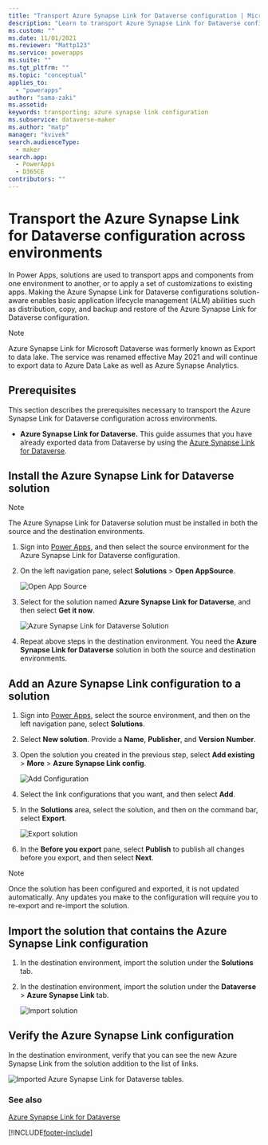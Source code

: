 ```yaml
---
title: "Transport Azure Synapse Link for Dataverse configuration | MicrosoftDocs"
description: "Learn to transport Azure Synapse Link for Dataverse configurations across environments."
ms.custom: ""
ms.date: 11/01/2021
ms.reviewer: "Mattp123"
ms.service: powerapps
ms.suite: ""
ms.tgt_pltfrm: ""
ms.topic: "conceptual"
applies_to: 
  - "powerapps"
author: "sama-zaki"
ms.assetid:
keywords: transporting; azure synapse link configuration
ms.subservice: dataverse-maker
ms.author: "matp"
manager: "kvivek"
search.audienceType: 
  - maker
search.app: 
  - PowerApps
  - D365CE
contributors: ""
---
```


# Transport the Azure Synapse Link for Dataverse configuration across environments



In Power Apps, solutions are used to transport apps and components from one environment to another, or to apply a set of customizations to existing apps. Making the Azure Synapse Link for Dataverse configurations solution-aware enables basic application lifecycle management (ALM) abilities such as distribution, copy, and backup and restore of the Azure Synapse Link for Dataverse configuration.

> [!NOTE]
> Azure Synapse Link for Microsoft Dataverse was formerly known as Export to data lake. The service was renamed effective May 2021 and will continue to export data to Azure Data Lake as well as Azure Synapse Analytics.

## Prerequisites

This section describes the prerequisites necessary to transport the Azure Synapse Link for Dataverse configuration across environments.

- **Azure Synapse Link for Dataverse.** This guide assumes that you have already exported data from Dataverse by using the [Azure Synapse Link for Dataverse](export-to-data-lake.md).

## Install the Azure Synapse Link for Dataverse solution

> [!NOTE]
> The Azure Synapse Link for Dataverse solution must be installed in both the source and the destination environments.

1. Sign into [Power Apps](https://make.powerapps.com/?utm_source=padocs&utm_medium=linkinadoc&utm_campaign=referralsfromdoc), and then select the source environment for the Azure Synapse Link for Dataverse configuration.

2. On the left navigation pane, select **Solutions** > **Open AppSource**.

    ![Open App Source](media/open-app-source.png "Open App Source")

3. Select for the solution named **Azure Synapse Link for Dataverse**, and then select **Get it now**.

    ![Azure Synapse Link for Dataverse Solution](media/asl-solution.png "Azure Synapse Link for Dataverse Solution")

4. Repeat above steps in the destination environment. You need the **Azure Synapse Link for Dataverse** solution in both the source and destination environments.

## Add an Azure Synapse Link configuration to a solution

1. Sign into [Power Apps](https://make.powerapps.com/?utm_source=padocs&utm_medium=linkinadoc&utm_campaign=referralsfromdoc), select the source environment, and then on the left navigation pane, select **Solutions**.

2. Select **New solution**. Provide a **Name**, **Publisher**, and **Version Number**.  

3. Open the solution you created in the previous step, select **Add existing** > **More** > **Azure Synapse Link config**.

    ![Add Configuration](media/asl-add-config.png "Add Configuration")

4. Select the link configurations that you want, and then select **Add**.

5. In the **Solutions** area, select the solution, and then on the command bar, select **Export**.

    ![Export solution](media/export-solution.png "Export solution")

6. In the **Before you export** pane, select **Publish** to publish all changes before you export, and then select **Next**.

> [!NOTE]
> Once the solution has been configured and exported, it is not updated automatically. Any updates you make to the configuration will require you to re-export and re-import the solution.

## Import the solution that contains the Azure Synapse Link configuration

1. In the destination environment, import the solution under the **Solutions** tab.

2. In the destination environment, import the solution under the **Dataverse** > **Azure Synapse Link** tab.

    ![Import solution](media/import-solution.png "Import solution")

## Verify the Azure Synapse Link configuration

In the destination environment, verify that you can see the new Azure Synapse Link from the solution addition to the list of links.

![Imported Azure Synapse Link for Dataverse tables.](media/imported-export-entities.png "Imported Azure Synapse Link for Dataverse tables")

### See also

[Azure Synapse Link for Dataverse](./export-to-data-lake.md)

[!INCLUDE[footer-include](../../includes/footer-banner.md)]
